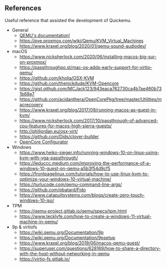 ## References

Useful reference that assisted the development of Quickemu.

- General
    - [QEMU's documentation!](https://qemu.readthedocs.io/en/latest/)
    - <https://pve.proxmox.com/wiki/Qemu/KVM_Virtual_Machines>
    - <https://www.kraxel.org/blog/2020/01/qemu-sound-audiodev/>
- macOS
    - <https://www.nicksherlock.com/2020/06/installing-macos-big-sur-on-proxmox/>
    - <https://passthroughpo.st/mac-os-adds-early-support-for-virtio-qemu/>
    - <https://github.com/kholia/OSX-KVM>
    - <https://github.com/thenickdude/KVM-Opencore>
    - <https://gist.github.com/MCJack123/943eaca762730ca4b7ae460b731b68e7>
    - <https://github.com/acidanthera/OpenCorePkg/tree/master/Utilities/macrecovery>
    - <https://www.kraxel.org/blog/2017/09/running-macos-as-guest-in-kvm/>
    - <https://www.nicksherlock.com/2017/10/passthrough-of-advanced-cpu-features-for-macos-high-sierra-guests/>
    - <http://philjordan.eu/osx-virt/>
    - <https://github.com/Dids/clover-builder>
    - [OpenCore
        Configurator](https://mackie100projects.altervista.org)
- Windows
    - <https://www.heiko-sieger.info/running-windows-10-on-linux-using-kvm-with-vga-passthrough/>
    - <https://leduccc.medium.com/improving-the-performance-of-a-windows-10-guest-on-qemu-a5b3f54d9cf5>
    - <https://frontpagelinux.com/tutorials/how-to-use-linux-kvm-to-optimize-your-windows-10-virtual-machine/>
    - <https://turlucode.com/qemu-command-line-args/>
    - <https://github.com/pbatard/Fido>
    - <https://www.catapultsystems.com/blogs/create-zero-touch-windows-10-iso/>
- TPM
    - <https://qemu-project.gitlab.io/qemu/specs/tpm.html>
    - <https://www.tecklyfe.com/how-to-create-a-windows-11-virtual-machine-in-qemu/>
- 9p & virtiofs
    - <https://wiki.qemu.org/Documentation/9p>
    - <https://wiki.qemu.org/Documentation/9psetup>
    - <https://www.kraxel.org/blog/2019/06/macos-qemu-guest/>
    - <https://superuser.com/questions/628169/how-to-share-a-directory-with-the-host-without-networking-in-qemu>
    - <https://virtio-fs.gitlab.io/>
